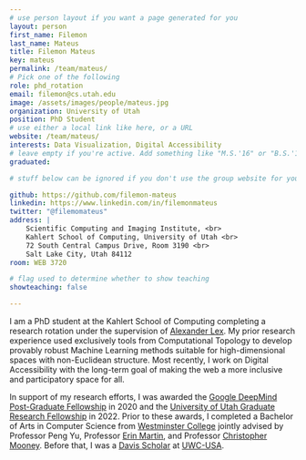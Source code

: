 ```yaml
---
# use person layout if you want a page generated for you
layout: person
first_name: Filemon
last_name: Mateus
title: Filemon Mateus
key: mateus
permalink: /team/mateus/
# Pick one of the following
role: phd_rotation
email: filemon@cs.utah.edu
image: /assets/images/people/mateus.jpg
organization: University of Utah
position: PhD Student
# use either a local link like here, or a URL
website: /team/mateus/
interests: Data Visualization, Digital Accessibility
# leave empty if you're active. Add something like "M.S.'16" or "B.S.'17" if you got a degree while at VDL. Add "N" if you left VDS before you got a degree.
graduated: 

# stuff below can be ignored if you don't use the group website for your private website

github: https://github.com/filemon-mateus
linkedin: https://www.linkedin.com/in/filemonmateus
twitter: "@filemomateus"
address: |
    Scientific Computing and Imaging Institute, <br>
    Kahlert School of Computing, University of Utah <br>
    72 South Central Campus Drive, Room 3190 <br>
    Salt Lake City, Utah 84112
room: WEB 3720

# flag used to determine whether to show teaching
showteaching: false

---
```

I am a PhD student at the Kahlert School of Computing completing a research rotation
under the supervision of [Alexander Lex](https://vdl.sci.utah.edu/team/lex/). My
prior research experience used exclusively tools from Computational Topology to develop
provably robust Machine Learning methods suitable for high-dimensional spaces with
non-Euclidean structure. Most recently, I work on Digital Accessibility with the
long-term goal of making the web a more inclusive and participatory space for all.

In support of my research efforts, I was awarded the [Google DeepMind Post-Graduate
Fellowship](https://www.deepmind.com/scholarships) in 2020 and the [University of Utah
Graduate Research Fellowship](https://gradschool.utah.edu/funding/fellowships-scholarships-awards/grad-school-administered/graduate-research-fellowship.php)
in 2022. Prior to these awards, I completed a Bachelor of Arts in Computer Science from
[Westminster College](https://wcmo.edu) jointly advised by Professor Peng Yu, Professor
[Erin Martin](https://www.lindenwood.edu/about/directories/faculty-staff-directory/details/emartin/),
and Professor [Christopher Mooney](https://sites.google.com/site/chrismooneymath/).
Before that, I was a [Davis Scholar](https://www.davisuwcscholars.org/) at [UWC-USA](https://www.uwc-usa.org/).
